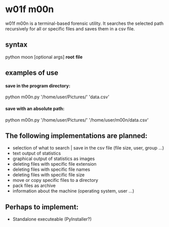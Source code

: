 # w01f m00n

w01f m00n is a terminal-based forensic utility. It searches the selected 
path recursively for all or specific files and saves them in a csv file.

## syntax

python moon [optional args] **root** **file**

## examples of use

#### save in the program directory:
python m00n.py '/home/user/Pictures/' 'data.csv'

#### save with an absolute path:
python m00n.py '/home/user/Pictures/' '/home/user/m00n/data.csv'

## The following implementations are planned:
* selection of what to search | save in the csv file (file size, user, group ...)
* text output of statistics
* graphical output of statistics as images
* deleting files with specific file extension
* deleting files with specific file names
* deleting files with specific file size
* move or copy specific files to a directory
* pack files as archive
* information about the machine (operating system, user ...)

## Perhaps to implement:
* Standalone executeable (PyInstaller?)
